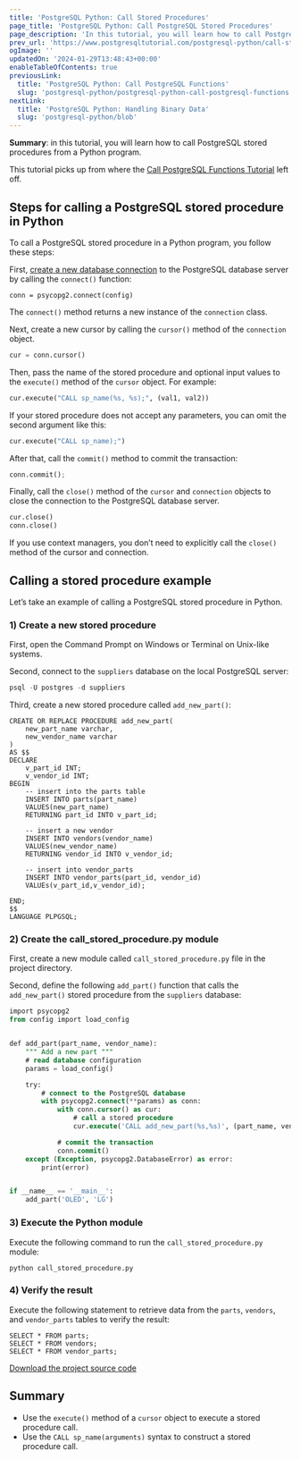 ```yaml
---
title: 'PostgreSQL Python: Call Stored Procedures'
page_title: 'PostgreSQL Python: Call PostgreSQL Stored Procedures'
page_description: 'In this tutorial, you will learn how to call PostgreSQL stored procedures from a Python program.'
prev_url: 'https://www.postgresqltutorial.com/postgresql-python/call-stored-procedures/'
ogImage: ''
updatedOn: '2024-01-29T13:48:43+00:00'
enableTableOfContents: true
previousLink:
  title: 'PostgreSQL Python: Call PostgreSQL Functions'
  slug: 'postgresql-python/postgresql-python-call-postgresql-functions'
nextLink:
  title: 'PostgreSQL Python: Handling Binary Data'
  slug: 'postgresql-python/blob'
---
```


**Summary**: in this tutorial, you will learn how to call PostgreSQL stored procedures from a Python program.

This tutorial picks up from where the [Call PostgreSQL Functions Tutorial](postgresql-python-call-postgresql-functions) left off.

## Steps for calling a PostgreSQL stored procedure in Python

To call a PostgreSQL stored procedure in a Python program, you follow these steps:

First, [create a new database connection](connect) to the PostgreSQL database server by calling the `connect()` function:

```pythonsql
conn = psycopg2.connect(config)
```

The `connect()` method returns a new instance of the `connection` class.

Next, create a new cursor by calling the `cursor()` method of the `connection` object.

```python
cur = conn.cursor()
```

Then, pass the name of the stored procedure and optional input values to the `execute()` method of the `cursor` object. For example:

```python
cur.execute("CALL sp_name(%s, %s);", (val1, val2))
```

If your stored procedure does not accept any parameters, you can omit the second argument like this:

```python
cur.execute("CALL sp_name);")
```

After that, call the `commit()` method to commit the transaction:

```python
conn.commit();
```

Finally, call the `close()` method of the `cursor` and `connection` objects to close the connection to the PostgreSQL database server.

```python
cur.close()
conn.close()
```

If you use context managers, you don’t need to explicitly call the `close()` method of the cursor and connection.

## Calling a stored procedure example

Let’s take an example of calling a PostgreSQL stored procedure in Python.

### 1\) Create a new stored procedure

First, open the Command Prompt on Windows or Terminal on Unix\-like systems.

Second, connect to the `suppliers` database on the local PostgreSQL server:

```python
psql -U postgres -d suppliers
```

Third, create a new stored procedure called `add_new_part()`:

```
CREATE OR REPLACE PROCEDURE add_new_part(
	new_part_name varchar,
	new_vendor_name varchar
)
AS $$
DECLARE
	v_part_id INT;
	v_vendor_id INT;
BEGIN
	-- insert into the parts table
	INSERT INTO parts(part_name)
	VALUES(new_part_name)
	RETURNING part_id INTO v_part_id;

	-- insert a new vendor
	INSERT INTO vendors(vendor_name)
	VALUES(new_vendor_name)
	RETURNING vendor_id INTO v_vendor_id;

	-- insert into vendor_parts
	INSERT INTO vendor_parts(part_id, vendor_id)
	VALUEs(v_part_id,v_vendor_id);

END;
$$
LANGUAGE PLPGSQL;
```

### 2\) Create the call_stored_procedure.py module

First, create a new module called `call_stored_procedure.py` file in the project directory.

Second, define the following `add_part()` function that calls the `add_new_part()` stored procedure from the `suppliers` database:

```sql
import psycopg2
from config import load_config


def add_part(part_name, vendor_name):
    """ Add a new part """
    # read database configuration
    params = load_config()

    try:
        # connect to the PostgreSQL database
        with psycopg2.connect(**params) as conn:
            with conn.cursor() as cur:
                # call a stored procedure
                cur.execute('CALL add_new_part(%s,%s)', (part_name, vendor_name))

            # commit the transaction
            conn.commit()
    except (Exception, psycopg2.DatabaseError) as error:
        print(error)


if __name__ == '__main__':
    add_part('OLED', 'LG')
```

### 3\) Execute the Python module

Execute the following command to run the `call_stored_procedure.py` module:

```plaintext
python call_stored_procedure.py
```

### 4\) Verify the result

Execute the following statement to retrieve data from the `parts`, `vendors`, and `vendor_parts` tables to verify the result:

```
SELECT * FROM parts;
SELECT * FROM vendors;
SELECT * FROM vendor_parts;
```

[Download the project source code](/postgresqltutorial/call_stored_procedure.zip)

## Summary

- Use the `execute()` method of a `cursor` object to execute a stored procedure call.
- Use the `CALL sp_name(arguments)` syntax to construct a stored procedure call.
